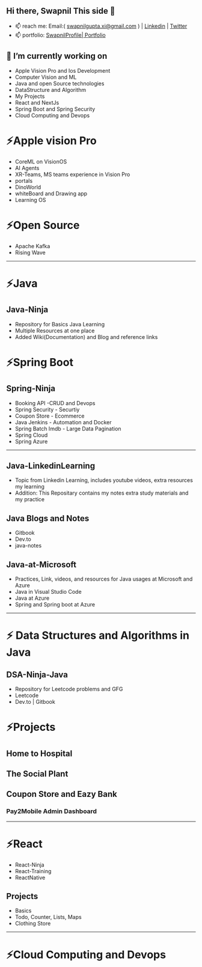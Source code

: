 ## Hi there, Swapnil This side 👋
- 📫 reach me: Email:( swapnilgupta.xi@gmail.com ) | [Linkedin](https://bit.ly/swapnilLinkedin) | [Twitter](https://twitter.com/Insanity_xi)
- 📫 portfolio: [SwapnilProfile| Portfolio](https://bit.ly/m/swapnilProfile)  

## 🔭 I’m currently working on 
-  Apple Vision Pro and Ios Development
-  Computer Vision and ML 
- Java and open Source technologies
- DataStructure and Algorithm 
- My Projects
- React and NextJs
- Spring Boot and Spring Security
- Cloud Computing and Devops
  
# ⚡Apple vision Pro
- CoreML on VisionOS
- AI Agents
- XR-Teams, MS teams experience in Vision Pro 
- portals
- DinoWorld
- whiteBoard and Drawing app
- Learning OS


# ⚡Open Source
- Apache Kafka
- Rising Wave

<hr/>

# ⚡Java 

## Java-Ninja 
- Repository for Basics Java Learning 
- Multiple Resources at one place
- Added Wiki(Documentation) and Blog and reference links
  
# ⚡Spring Boot

## Spring-Ninja 
- Booking API -CRUD and Devops
- Spring Security - Securtiy 
- Coupon Store - Ecommerce
- Java Jenkins - Automation and Docker
- Spring Batch Imdb - Large Data Pagination
- Spring Cloud 
- Spring Azure
<hr/>

## Java-LinkedinLearning
- Topic from Linkedin Learning, includes youtube videos, extra resources my learning
- Addition: This Repositary contains my notes extra study materials and my practice

## Java Blogs and Notes 
- Gitbook 
- Dev.to
- java-notes

## Java-at-Microsoft
- Practices, Link, videos, and resources for Java usages at Microsoft and Azure
- Java in Visual Studio Code 
- Java at Azure 
- Spring and Spring boot at Azure

<hr/>

# ⚡ Data Structures and Algorithms in Java

## DSA-Ninja-Java
- Repository for Leetcode problems and GFG
- Leetcode
- Dev.to | Gitbook

# ⚡Projects
## Home to Hospital
## The Social Plant 
## Coupon Store and Eazy Bank
### Pay2Mobile Admin Dashboard
<hr/>

# ⚡React
- React-Ninja 
- React-Training 
- ReactNative 
## Projects 
  - Basics 
  - Todo, Counter, Lists, Maps
  - Clothing Store 

<hr/>

# ⚡Cloud Computing and Devops

<!--
**swapnilxi/swapnilxi** is a ✨ _special_ ✨ repository because its `README.md` (this file) appears on your GitHub profile.

Here are some ideas to get you started:


- 🌱 I’m currently learning ...
- 👯 I’m looking to collaborate on ...
- 🤔 I’m looking for help with ...
- 💬 Ask me about ...
- 📫 How to reach me: ...
- 😄 Pronouns: ...
- ⚡ Fun fact: ...
-->
